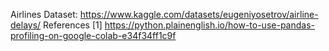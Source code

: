 Airlines Dataset: https://www.kaggle.com/datasets/eugeniyosetrov/airline-delays/
References
[1] https://python.plainenglish.io/how-to-use-pandas-profiling-on-google-colab-e34f34ff1c9f
